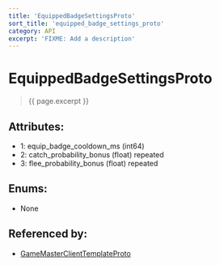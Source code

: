 ```yaml
---
title: 'EquippedBadgeSettingsProto'
sort_title: 'equipped_badge_settings_proto'
category: API
excerpt: 'FIXME: Add a description'
---
```


[comment]: <> (THIS PART IS GENERATED - AKA DON'T EDIT THIS PART MANUALLY)

# EquippedBadgeSettingsProto

> {{ page.excerpt }}

## Attributes:

- 1: equip_badge_cooldown_ms (int64)
- 2: catch_probability_bonus (float) repeated
- 3: flee_probability_bonus (float) repeated

## Enums:

- None

## Referenced by:

- [GameMasterClientTemplateProto](../GameMasterClientTemplateProto/)

[comment]: <> (YOU CAN EDIT AFTER THIS)
